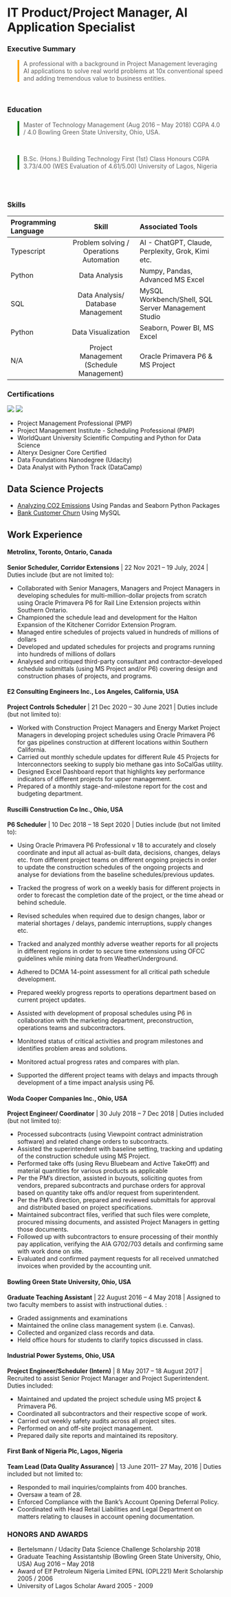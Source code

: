 
# IT Product/Project Manager, AI Application Specialist 

### Executive Summary
<blockquote style="border-left: 4px solid orange; padding-left: 10px;">
  A professional with a background in Project Management leveraging AI applications to solve real world problems at 10x conventional speed and adding tremendous value to business entities.
</blockquote>

<br>

### Education
<blockquote style="border-left: 4px solid green; padding-left: 10px;">
  Master of Technology Management (Aug 2016 – May 2018)
  CGPA 4.0 / 4.0
  Bowling Green State University, Ohio, USA.
</blockquote>
<br>
<blockquote style="border-left: 4px solid green; padding-left: 10px;">
  B.Sc. (Hons.) Building Technology
  First (1st) Class Honours
  CGPA 3.73/4.00 (WES Evaluation of 4.61/5.00)
  University of Lagos, Nigeria
</blockquote>
<br>
<br>

### Skills


| Programming Language | Skill                                    | Associated Tools                                  |
|:---                  |                  :----:                  | :---                                              |
| Typescript 	       |Problem solving / Operations Automation   |AI - ChatGPT, Claude, Perplexity, Grok, Kimi etc.  |
| Python 	       |Data Analysis                             |Numpy, Pandas, Advanced MS Excel                   |
| SQL                  |Data Analysis/ Database Management        |MySQL Workbench/Shell, SQL Server Management Studio|
| Python               |Data Visualization                        |Seaborn, Power BI, MS Excel                        |   
| N/A                  |Project Management (Schedule Management)  | Oracle Primavera P6 & MS Project                  |


### Certifications 
<div>
<img src="https://img.shields.io/badge/-Data%20Analyst%20with%20Python%20(DataCamp)-058C42?style=for-the-badge&logo=DataCamp&logoColor=white" />
<img src="https://img.shields.io/badge/-WorldQuant%20University%20Data%20Science-2E86C1?style=for-the-badge&logo=Python&logoColor=white" />
</div>


- Project Management Professional (PMP)
- Project Management Institute - Scheduling Professional (PMP)
- WorldQuant University Scientific Computing and Python for Data Science
- Alteryx Designer Core Certified
- Data Foundations Nanodegree (Udacity)
- Data Analyst with Python Track (DataCamp)


## Data Science Projects
- [Analyzing CO2 Emissions](https://github.com/John-AE/Analyzing-CO2-Emissions/blob/main/README.md) Using Pandas and Seaborn Python Packages
- [Bank Customer Churn](https://github.com/John-AE/Bank_Customer_Churn/blob/main/README.md) Using MySQL


## Work Experience

#### Metrolinx, Toronto, Ontario, Canada
**Senior Scheduler, Corridor Extensions**
| 22 Nov 2021 – 19 July, 2024 |
Duties include (but are not limited to):

- Collaborated with Senior Managers, Managers and Project Managers in developing schedules for multi-million-dollar projects from scratch using Oracle Primavera P6 for Rail Line Extension projects within Southern Ontario.
- Championed the schedule lead and development for the Halton Expansion of the Kitchener Corridor Extension Program.
- Managed entire schedules of projects valued in hundreds of millions of dollars
- Developed and updated schedules for projects and programs running into hundreds of millions of dollars
- Analysed and critiqued third-party consultant and contractor-developed schedule submittals (using MS Project and/or P6) covering design and construction phases of projects, and programs.


#### E2 Consulting Engineers Inc., Los Angeles, California, USA		                              
**Project Controls Scheduler**
| 21 Dec 2020 – 30 June 2021 |
Duties include (but not limited to):

- Worked with Construction Project Managers and Energy Market Project Managers in developing project schedules using Oracle Primavera P6 for gas pipelines construction at different locations within Southern California.
- Carried out monthly schedule updates for different Rule 45 Projects for Interconnectors seeking to supply bio methane gas into SoCalGas utility.
- Designed Excel Dashboard report that highlights key performance indicators of different projects for upper management.
- Prepared of a monthly stage-and-milestone report for the cost and budgeting department.

#### Ruscilli Construction Co Inc., Ohio, USA
**P6 Scheduler**
| 10 Dec 2018 – 18 Sept 2020 |
Duties include (but not limited to): 

- Using Oracle Primavera P6 Professional v 18 to accurately and closely coordinate and input all actual as-built data, decisions, changes, delays etc. from different project teams on different ongoing projects in order to update the construction schedules of the ongoing projects and analyse for deviations from the baseline schedules/previous updates.
- Tracked the progress of work on a weekly basis for different projects in order to forecast the completion date of the project, or the time ahead or behind schedule.

- Revised schedules when required due to design changes, labor or material shortages / delays, pandemic interruptions, supply changes etc.
- Tracked and analyzed monthly adverse weather reports for all projects in different regions in order to secure time extensions using OFCC guidelines while mining data from WeatherUnderground.
- Adhered to DCMA 14-point assessment for all critical path schedule development.
- Prepared weekly progress reports to operations department based on current project updates.
- Assisted with development of proposal schedules using P6 in collaboration with the marketing department, preconstruction, operations teams and subcontractors.
- Monitored status of critical activities and program milestones and identifies problem areas and solutions.
- Monitored actual progress rates and compares with plan.
- Supported the different project teams with delays and impacts through development of a time impact analysis using P6.

#### Woda Cooper Companies Inc., Ohio, USA	
**Project Engineer/ Coordinator**
| 30 July 2018 – 7 Dec 2018 |
Duties included (but not limited to):
	
- Processed subcontracts (using Viewpoint contract administration software) and related change orders to subcontracts.
- Assisted the superintendent with baseline setting, tracking and updating of the construction schedule using MS Project.
- Performed take offs (using Revu Bluebeam and Active TakeOff) and material quantities for various products as applicable
- Per the PM’s direction, assisted in buyouts, soliciting quotes from vendors, prepared subcontracts and purchase orders for approval based on quantity take offs and/or request from superintendent.
- Per the PM’s direction, prepared and reviewed submittals for approval and distributed based on project specifications.
- Maintained subcontract files, verified that such files were complete, procured missing documents, and assisted Project Managers in getting those documents.
- Followed up with subcontractors to ensure processing of their monthly pay application, verifying the AIA G702/703 details and confirming same with work done on site.
- Evaluated and confirmed payment requests for all received unmatched invoices when provided by the accounting unit.

#### Bowling Green State University, Ohio, USA
**Graduate Teaching Assistant**
| 22 August 2016 – 4 May 2018 |
Assigned to two faculty members to assist with instructional duties. :

- Graded assignments and examinations
- Maintained the online class management system (i.e. Canvas).
- Collected and organized class records and data.
- Held office hours for students to clarify topics discussed in class.

#### Industrial Power Systems, Ohio, USA
**Project Engineer/Scheduler (Intern)**
| 8 May 2017 – 18 August 2017 |
Recruited to assist Senior Project Manager and Project Superintendent. Duties included:

- Maintained and updated the project schedule using MS project & Primavera P6.
- Coordinated all subcontractors and their respective scope of work.
- Carried out weekly safety audits across all project sites.
- Performed on and off-site project management.
- Prepared daily site reports and maintained its repository.

#### First Bank of Nigeria Plc, Lagos, Nigeria
**Team Lead (Data Quality Assurance)**
| 13  June 2011– 27 May, 2016 |
Duties included but not limited to:

- Responded to mail inquiries/complaints from 400 branches.
- Oversaw a team of 28.
- Enforced Compliance with the Bank’s Account Opening Deferral Policy.
- Coordinated with Head Retail Liabilities and Legal Department on matters relating to clauses in account opening documentation.

### HONORS AND AWARDS
- Bertelsmann / Udacity Data Science Challenge Scholarship 2018
- Graduate Teaching Assistantship (Bowling Green State University, Ohio, USA) Aug 2016 – May 2018
- Award of Elf Petroleum Nigeria Limited EPNL (OPL221) Merit Scholarship 2005 / 2006
- University of Lagos Scholar Award  2005 - 2009
